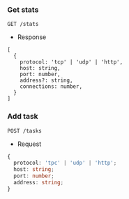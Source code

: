 ### Get stats
`GET /stats`

+ Response
```
[
  {
    protocol: 'tcp' | 'udp' | 'http',
    host: string,
    port: number,
    address?: string,
    connections: number,
  }
]
```

### Add task
`POST /tasks`

+ Request
```typescript
{
  protocol: 'tpc' | 'udp' | 'http';
  host: string;
  port: number;
  address: string;
}
```
